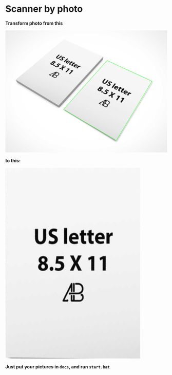 # Scanner by photo

**Transform photo from this**

![](.\docs\example_in.PNG)

**to this:**

![](.\docs_out\example_out.jpg)

**Just put your pictures in `docs`, and run `start.bat`**